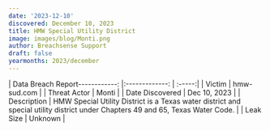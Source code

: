 ```yaml
---
date: '2023-12-10'
discovered: December 10, 2023
title: HMW Special Utility District
image: images/blog/Monti.png
author: Breachsense Support
draft: false
yearmonths: 2023/december
---
```


| Data Breach Report------------:     |:-------------:    | :-----:|
| Victim      | hmw-sud.com      | 
| Threat Actor      | Monti      | 
| Date Discovered      | Dec 10, 2023      | 
| Description      | HMW Special Utility District is a Texas water district and special utility district under Chapters 49 and 65, Texas Water Code.      | 
| Leak Size      | Unknown      | 

